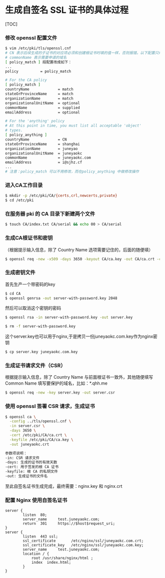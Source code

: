 # 生成自签名 SSL 证书的具体过程

[TOC]

### 修改 openssl 配置文件

```bash
$ vim /etc/pki/tls/openssl.cnf
# CN 表示后续生成的子证书的对应项必须和创建根证书时填的值一样，否则报错。以下配置只规定子证书的 countryName 必须和根证书一致。
# commonName 表示需要申请的域名
[ policy_match ] 段配置改成如下：
...
policy          = policy_match

# For the CA policy
[ policy_match ]
countryName             = match
stateOrProvinceName     = match
organizationName        = match
organizationalUnitName  = optional
commonName              = supplied
emailAddress            = optional

# For the 'anything' policy
# At this point in time, you must list all acceptable 'object'
# types.
[ policy_anything ]
countryName             = CN
stateOrProvinceName     = shanghai
organizationName        = juneyao
organizationalUnitName  = juneyaokc
commonName              = juneyaokc.com
emailAddress            = i@sjhz.cf
...
# 注意：policy_match 可以不用修改，而在policy_anything 中做修改操作
```

### 进入CA工作目录

```bash
$ mkdir -p /etc/pki/CA/{certs,crl,newcerts,private}
$ cd /etc/pki
```

### 在服务器 pki 的 CA 目录下新建两个文件

```bash
$ touch CA/index.txt CA/serial && echo 00 > CA/serial
```

### 生成CA根证书和密钥

（根据提示输入信息，除了 Country Name 选项需要记住的，后面的随便填）

```bash
$ openssl req -new -x509 -days 3650 -keyout CA/ca.key -out CA/ca.crt -config tls/openssl.cnf
```

### 生成密钥文件

首先生产一个带密码的key

```bash
$ cd CA
$ openssl genrsa -out server-with-password.key 2048
```

然后可以取消这个密钥的密码

```bash
$ openssl rsa -in server-with-password.key -out server.key

$ rm -f server-with-password.key
```

这个server.key也可以用于nginx,于是拷贝一份juneyaokc.com.key作为nginx密钥

```bash
$ cp server.key juneyaokc.com.key
```

### 生成证书请求文件（CSR）

根据提示输入信息，除了 Country Name 与前面根证书一致外，其他随便填写
Common Name 填写要保护的域名，比如：*.qhh.me

```bash
$ openssl req -new -key server.key -out server.csr
```

### 使用 openssl 签署 CSR 请求，生成证书

```bash
$ openssl ca \
  -config ../tls/openssl.cnf \
  -in server.csr \
  -days 3650 \
  -cert /etc/pki/CA/ca.crt \
  -keyfile /etc/pki/CA/ca.key \
  -out juneyaokc.crt

参数项说明：
-in: CSR 请求文件
-days: 生成的证书的有效天数
-cert: 用于签发的根 CA 证书
-keyfile: 根 CA 的私钥文件
-out: 生成证书的文件名
```

至此自签名证书生成完成，最终需要：nginx.key 和 nginx.crt

### 配置 Nginx 使用自签名证书

```
server {
        listen  80;
        server_name     test.juneyaokc.com;
        return  301     https://$host$request_uri;
}
server {
        listen  443 ssl;
        ssl_certificate       /etc/nginx/ssl/juneyaokc.com.crt;
        ssl_certificate_key   /etc/nginx/ssl/juneyaokc.com.key;
        server_name     test.juneyaokc.com;
        location / {
            root /usr/share/nginx/html ;
            index  index.html;
        }
}
```

